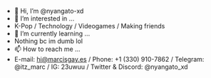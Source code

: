 - 👋 Hi, I’m @nyangato-xd
- 👀 I’m interested in ...
- K-Pop / Technology / Videogames / Making friends
- 🌱 I’m currently learning ...
- Nothing bc im dumb lol
- 📫 How to reach me ...
- E-mail: hi@marcisgay.es / Phone: +1 (330) 910-7862 / Telegram: @itz_marc / IG: 23uwuu / Twitter & Discord: @nyangato_xd
